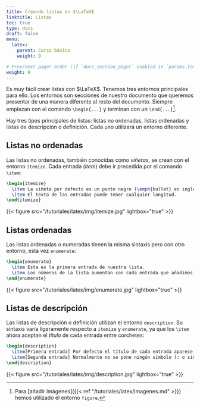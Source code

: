 ```yaml
---
title: Creando listas en $\LaTeX$
linktitle: Listas
toc: true
type: docs
draft: false
menu:
  latex:
    parent: Curso básico
    weight: 9

# Prev/next pager order (if `docs_section_pager` enabled in `params.toml`)
weight: 9
---
```


Es muy fácil crear listas con $\LaTeX$. Tenemos tres *entornos* principales para ello. Los entornos son secciones de nuestro documento que queremos presentar de una manera diferente al resto del documento. Siempre empiezan con el comando `\begin{...}` y terminan con un `\end{...}`[^1].

[^1]: Para [añadir imágenes]({{< ref "/tutoriales/latex/imagenes.md" >}}) hemos utilizado el entorno `figure`.

Hay tres tipos principales de listas: listas no ordenadas, listas ordenadas y listas de descripción o definición. Cada uno utilizará un entorno diferente.

## Listas no ordenadas

Las listas no ordenadas, también conocidas como *viñetas*, se crean con el entorno `itemize`. Cada entrada (*item*) debe ir precedida por el comando `\item`:

```tex
\begin{itemize}
  \item La viñeta por defecto es un punto negro (\emph{bullet} en inglés).
  \item El texto de las entradas puede tener cualquier longitud.
\end{itemize}
```

{{< figure src="/tutoriales/latex/img/itemize.jpg" lightbox="true" >}}

## Listas ordenadas

Las listas ordenadas o numeradas tienen la misma sintaxis pero con otro entorno, esta vez `enumerate`:

```tex
\begin{enumerate}
  \item Esta es la primera entrada de nuestra lista.
  \item Los números de la lista aumentan con cada entrada que añadimos.
\end{enumerate}
```

{{< figure src="/tutoriales/latex/img/enumerate.jpg" lightbox="true" >}}

## Listas de descripción

Las listas de descripción o definición utilizan el entorno `description`. Su sintaxis varía ligeramente respecto a `itemize` y `enumerate`, ya que los `\item` ahora aceptan el *título* de cada entrada entre corchetes:

```tex
\begin{description}
  \item[Primera entrada] Por defecto el título de cada entrada aparece en \textbf{negrita}.
  \item[Segunda entrada] Normalmente no se pone ningún símbolo (: o similar) entre el título y su descripción o definición.
\end{description}
```

{{< figure src="/tutoriales/latex/img/description.jpg" lightbox="true" >}}